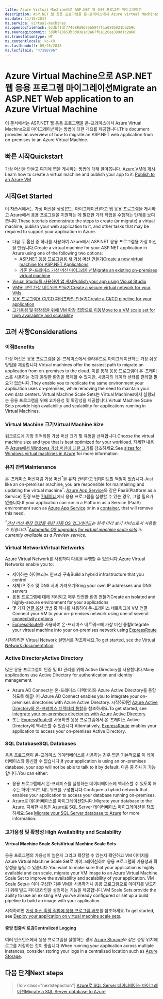 ```yaml
---
title: Azure Virtual Machine으로 ASP.NET 웹 응용 프로그램 마이그레이션
description: ASP.NET 웹 응용 프로그램을 온-프레미스에서 Azure Virtual Machine으로 마이그레이션하는 방법에 대해 알아봅니다.
ms.date: 11/15/2017
ms.service: virtual-machines
ms.openlocfilehash: b33bffdf774688d9d7eb5947f1a080b021ba259c
ms.sourcegitcommit: 5d9b713653b3d03e1d0a67f6e126ee399d1c2a60
ms.translationtype: HT
ms.contentlocale: ko-KR
ms.lasthandoff: 09/26/2018
ms.locfileid: "47190706"
---
```

# <a name="migrate-an-aspnet-web-application-to-an-azure-virtual-machine"></a><span data-ttu-id="847a3-103">Azure Virtual Machine으로 ASP.NET 웹 응용 프로그램 마이그레이션</span><span class="sxs-lookup"><span data-stu-id="847a3-103">Migrate an ASP.NET Web application to an Azure Virtual Machine</span></span>

<span data-ttu-id="847a3-104">이 문서에서는 ASP.NET 웹 응용 프로그램을 온-프레미스에서 Azure Virtual Machine으로 마이그레이션하는 방법에 대한 개요를 제공합니다.</span><span class="sxs-lookup"><span data-stu-id="847a3-104">This document provides an overview of how to migrate an ASP.NET web application from on-premises to an Azure Virtual Machine.</span></span>

## <a name="quickstart"></a><span data-ttu-id="847a3-105">빠른 시작</span><span class="sxs-lookup"><span data-stu-id="847a3-105">Quickstart</span></span>

<span data-ttu-id="847a3-106">가상 머신을 만들고 여기에 앱을 게시하는 방법에 대해 알아봅니다. [Azure VM에 게시](https://tutorials.visualstudio.com/aspnet-vm/intro)</span><span class="sxs-lookup"><span data-stu-id="847a3-106">Learn how to create a virtual machine and publish your app to it: [Publish to an Azure VM](https://tutorials.visualstudio.com/aspnet-vm/intro)</span></span>

## <a name="get-started"></a><span data-ttu-id="847a3-107">시작</span><span class="sxs-lookup"><span data-stu-id="847a3-107">Get Started</span></span>

<span data-ttu-id="847a3-108">이 자습서에서는 가상 머신을 생성(또는 마이그레이션)하고 웹 응용 프로그램을 게시하고 Azure에서 응용 프로그램을 지원하는 데 필요한 기타 작업을 수행하는 단계를 보여줍니다.</span><span class="sxs-lookup"><span data-stu-id="847a3-108">These tutorials demonstrate the steps to create (or migrate) a virtual machine, publish your web application to it, and other tasks that may be required to support your application in Azure.</span></span>

- <span data-ttu-id="847a3-109">다음 두 옵션 중 하나를 사용하여 Azure에서 ASP.NET 응용 프로그램용 가상 머신을 만듭니다.</span><span class="sxs-lookup"><span data-stu-id="847a3-109">Create a virtual machine for your ASP.NET application in Azure using one of the following two options:</span></span>
    - [<span data-ttu-id="847a3-110">ASP.NET 응용 프로그램용 새 가상 머신 만들기</span><span class="sxs-lookup"><span data-stu-id="847a3-110">Create a new virtual machine for ASP.NET Applications</span></span>](https://go.microsoft.com/fwlink/?linkid=863237)
    - [<span data-ttu-id="847a3-111">기존 온-프레미스 가상 머신 마이그레이션</span><span class="sxs-lookup"><span data-stu-id="847a3-111">Migrate an existing on-premises virtual machine</span></span>](https://docs.microsoft.com/azure/site-recovery/tutorial-migrate-on-premises-to-azure)
- [<span data-ttu-id="847a3-112">Visual Studio를 사용하여 앱 게시</span><span class="sxs-lookup"><span data-stu-id="847a3-112">Publish your app using Visual Studio</span></span>](https://go.microsoft.com/fwlink/?linkid=863240)
- [<span data-ttu-id="847a3-113">VM용 보안 가상 네트워크 만들기</span><span class="sxs-lookup"><span data-stu-id="847a3-113">Create a secure virtual network for your VMs</span></span>](https://docs.microsoft.com/azure/virtual-network/virtual-network-get-started-vnet-subnet)
- [<span data-ttu-id="847a3-114">응용 프로그램용 CI/CD 파이프라인 만들기</span><span class="sxs-lookup"><span data-stu-id="847a3-114">Create a CI/CD pipeline for your application</span></span>](https://docs.microsoft.com/vsts/build-release/apps/cd/deploy-webdeploy-iis-deploygroups)
- [<span data-ttu-id="847a3-115">고가용성 및 확장성을 위해 VM 확장 집합으로 이동</span><span class="sxs-lookup"><span data-stu-id="847a3-115">Move to a VM scale set for high availability and scalability</span></span>](https://docs.microsoft.com/azure/virtual-machine-scale-sets/virtual-machine-scale-sets-deploy-app)

## <a name="considerations"></a><span data-ttu-id="847a3-116">고려 사항</span><span class="sxs-lookup"><span data-stu-id="847a3-116">Considerations</span></span>

### <a name="benefits"></a><span data-ttu-id="847a3-117">이점</span><span class="sxs-lookup"><span data-stu-id="847a3-117">Benefits</span></span>

<span data-ttu-id="847a3-118">가상 머신은 응용 프로그램을 온-프레미스에서 클라우드로 마이그레이션하는 가장 쉬운 방법을 제공합니다.</span><span class="sxs-lookup"><span data-stu-id="847a3-118">Virtual machines offer the easiest path to migrate an application from on-premises to the cloud.</span></span>  <span data-ttu-id="847a3-119">이를 통해 응용 프로그램이 온-프레미스를 사용하는 것과 동일한 환경을 복제할 수 있지만, 사용자의 데이터 센터를 관리할 필요가 없습니다.</span><span class="sxs-lookup"><span data-stu-id="847a3-119">They enable you to replicate the same environment your application uses on-premises, while removing the need to maintain your own data centers.</span></span>  <span data-ttu-id="847a3-120">Virtual Machine Scale Sets는 Virtual Machines에서 실행되는 응용 프로그램을 위해 고가용성 및 확장성을 제공합니다.</span><span class="sxs-lookup"><span data-stu-id="847a3-120">Virtual Machine Scale Sets provide high availability and scalability for applications running in Virtual Machines.</span></span>

### <a name="virtual-machine-size"></a><span data-ttu-id="847a3-121">Virtual Machine 크기</span><span class="sxs-lookup"><span data-stu-id="847a3-121">Virtual Machine Size</span></span>

<span data-ttu-id="847a3-122">워크로드에 가장 최적화된 가상 머신 크기 및 유형을 선택합니다.</span><span class="sxs-lookup"><span data-stu-id="847a3-122">Choose the virtual machine size and type that is best optimized for your workload.</span></span>  <span data-ttu-id="847a3-123">자세한 내용은 [Azure에서 Windows 가상 머신에 대한 크기](https://docs.microsoft.com/azure/virtual-machines/windows/sizes)를 참조하세요.</span><span class="sxs-lookup"><span data-stu-id="847a3-123">See [sizes for Windows virtual machines in Azure](https://docs.microsoft.com/azure/virtual-machines/windows/sizes) for more information.</span></span>

### <a name="maintenance"></a><span data-ttu-id="847a3-124">유지 관리</span><span class="sxs-lookup"><span data-stu-id="847a3-124">Maintenance</span></span>

<span data-ttu-id="847a3-125">온-프레미스 머신처럼 가상 머신<sup>&#42;</sup>을 유지 관리하고 업데이트할 책임이 있습니다.</span><span class="sxs-lookup"><span data-stu-id="847a3-125">Just like an on-premises machine, you are responsible for maintaining and updating the virtual machine<sup>&#42;</sup>.</span></span>  <span data-ttu-id="847a3-126">[Azure App Service](https://docs.microsoft.com/azure/app-service/)와 같은 PaaS(Platform as a Service) 환경 또는 [컨테이너](https://docs.microsoft.com/azure/app-service/containers/)에서 응용 프로그램을 실행할 수 있는 경우, 그럴 필요가 없습니다.</span><span class="sxs-lookup"><span data-stu-id="847a3-126">If your application can run in a Platform as a Service (PaaS) environment such as [Azure App Service](https://docs.microsoft.com/azure/app-service/) or in a [container](https://docs.microsoft.com/azure/app-service/containers/), that will remove this need.</span></span>

<span data-ttu-id="847a3-127">*<sup>&#42;</sup>[가상 머신 확장 집합을 위한 자동 OS 업그레이드](https://docs.microsoft.com/azure/virtual-machine-scale-sets/virtual-machine-scale-sets-automatic-upgrade)는 현재 미리 보기 서비스로서 사용할 수 있습니다.*</span><span class="sxs-lookup"><span data-stu-id="847a3-127">*<sup>&#42;</sup>[Automatic OS upgrades for virtual machine scale sets](https://docs.microsoft.com/azure/virtual-machine-scale-sets/virtual-machine-scale-sets-automatic-upgrade) is currently available as a Preview service.*</span></span>

### <a name="virtual-networks"></a><span data-ttu-id="847a3-128">Virtual Network</span><span class="sxs-lookup"><span data-stu-id="847a3-128">Virtual Networks</span></span>

<span data-ttu-id="847a3-129">Azure Virtual Network를 사용하여 다음을 수행할 수 있습니다.</span><span class="sxs-lookup"><span data-stu-id="847a3-129">Azure Virtual Networks enable you to:</span></span>
- <span data-ttu-id="847a3-130">제어하는 하이브리드 인프라 구축</span><span class="sxs-lookup"><span data-stu-id="847a3-130">Build a hybrid infrastructure that you control</span></span>
- <span data-ttu-id="847a3-131">자체 IP 주소 및 DNS 서버 가져오기</span><span class="sxs-lookup"><span data-stu-id="847a3-131">Bring your own IP addresses and DNS servers</span></span>
- <span data-ttu-id="847a3-132">응용 프로그램에 대해 격리되고 매우 안전한 환경 만들기</span><span class="sxs-lookup"><span data-stu-id="847a3-132">Create an isolated and highly-secure environment for your applications</span></span>
- <span data-ttu-id="847a3-133">몇 가지 [연결 옵션](https://docs.microsoft.com/azure/vpn-gateway/vpn-gateway-about-vpngateways#s2smulti) 방법 중 하나를 사용하여 온-프레미스 네트워크에 VM 연결</span><span class="sxs-lookup"><span data-stu-id="847a3-133">Connect your VM to your on-premises network using one of several [connectivity options](https://docs.microsoft.com/azure/vpn-gateway/vpn-gateway-about-vpngateways#s2smulti)</span></span>
- <span data-ttu-id="847a3-134">[ExpressRoute](https://azure.microsoft.com/services/expressroute/)를 사용하여 온-프레미스 네트워크에 가상 머신 통합</span><span class="sxs-lookup"><span data-stu-id="847a3-134">Integrate your virtual machine into your on-premises network using [ExpressRoute](https://azure.microsoft.com/services/expressroute/)</span></span>

<span data-ttu-id="847a3-135">시작하려면 [Virtual Network 설명서](https://docs.microsoft.com/azure/virtual-network/)를 참조하세요.</span><span class="sxs-lookup"><span data-stu-id="847a3-135">To get started, see the [Virtual Network documentation](https://docs.microsoft.com/azure/virtual-network/)</span></span>

### <a name="active-directory"></a><span data-ttu-id="847a3-136">Active Directory</span><span class="sxs-lookup"><span data-stu-id="847a3-136">Active Directory</span></span>
<span data-ttu-id="847a3-137">많은 응용 프로그램이 인증 및 ID 관리를 위해 Active Directory를 사용합니다.</span><span class="sxs-lookup"><span data-stu-id="847a3-137">Many applications use Active Directory for authentication and identity management.</span></span>  
- <span data-ttu-id="847a3-138">Azure AD Connect는 온-프레미스 디렉터리와 Azure Active Directory를 통합하도록 해줍니다.</span><span class="sxs-lookup"><span data-stu-id="847a3-138">Azure AD Connect enables you to integrate your on-premises directories with Azure Active Directory.</span></span>  <span data-ttu-id="847a3-139">시작하려면 [Azure Active Directory와 온-프레미스 디렉터리 통합](https://docs.microsoft.com/azure/active-directory/connect/active-directory-aadconnect)을 참조하세요.</span><span class="sxs-lookup"><span data-stu-id="847a3-139">To get started, see [Integrate your on-premises directories with Azure Active Directory](https://docs.microsoft.com/azure/active-directory/connect/active-directory-aadconnect).</span></span>  
- <span data-ttu-id="847a3-140">또는 [ExpressRoute](https://azure.microsoft.com/services/expressroute/)를 사용하면 응용 프로그램에서 온-프레미스 Active Directory에 액세스할 수 있습니다.</span><span class="sxs-lookup"><span data-stu-id="847a3-140">Alternatively, [ExpressRoute](https://azure.microsoft.com/services/expressroute/) enables your application to access your on-premises Active Directory.</span></span>

### <a name="sql-databases"></a><span data-ttu-id="847a3-141">SQL Database</span><span class="sxs-lookup"><span data-stu-id="847a3-141">SQL Databases</span></span>

<span data-ttu-id="847a3-142">응용 프로그램이 온-프레미스 데이터베이스를 사용하는 경우 앱은 기본적으로 이 데이터베이스와 통신할 수 없습니다.</span><span class="sxs-lookup"><span data-stu-id="847a3-142">If your application is using an on-premises database, your app will not be able to talk to it by default.</span></span> <span data-ttu-id="847a3-143">다음 중 하나가 가능합니다.</span><span class="sxs-lookup"><span data-stu-id="847a3-143">You can either:</span></span>
- <span data-ttu-id="847a3-144">응용 프로그램에서 온-프레미스를 실행하는 데이터베이스에 액세스할 수 있도록 해주는 하이브리드 네트워크를 구성합니다.</span><span class="sxs-lookup"><span data-stu-id="847a3-144">Configure a hybrid network that enables your application to access your database running on-premises.</span></span>  
- <span data-ttu-id="847a3-145">Azure로 데이터베이스를 마이그레이션합니다.</span><span class="sxs-lookup"><span data-stu-id="847a3-145">Migrate your database to the Azure.</span></span>  <span data-ttu-id="847a3-146">자세한 내용은 [Azure로 SQL Server 데이터베이스 마이그레이션](dotnet-howto-migrate-sql.md)을 참조하세요.</span><span class="sxs-lookup"><span data-stu-id="847a3-146">See [Migrate your SQL Server database to Azure](dotnet-howto-migrate-sql.md) for more information.</span></span>

### <a name="high-availability-and-scalability"></a><span data-ttu-id="847a3-147">고가용성 및 확장성 </span><span class="sxs-lookup"><span data-stu-id="847a3-147">High Availability and Scalability</span></span>

#### <a name="virtual-machine-scale-sets"></a><span data-ttu-id="847a3-148">Virtual Machine Scale Sets</span><span class="sxs-lookup"><span data-stu-id="847a3-148">Virtual Machine Scale Sets</span></span>
<span data-ttu-id="847a3-149">응용 프로그램의 가용성이 높은지 그리고 확장할 수 있는지 확인하고 VM 이미지를 Azure Virtual Machine Scale Set로 마이그레이션하여 응용 프로그램의 가용성과 확장성을 높일 수 있습니다.</span><span class="sxs-lookup"><span data-stu-id="847a3-149">You want to make sure that your application is highly available and can scale, migrate your VM image to an Azure Virtual Machine Scale Set to improve the availability and scalability of your application.</span></span>  <span data-ttu-id="847a3-150">VM Scale Sets는 이미 구성한 기존 VM을 사용하거나 응용 프로그램으로 이미지를 빌드하기 위해 빌드 파이프라인을 설정하는 기능을 제공합니다.</span><span class="sxs-lookup"><span data-stu-id="847a3-150">VM Scale Sets provide the ability to use an existing VM you’ve already configured or set up a build pipeline to build an image with your application.</span></span>  

<span data-ttu-id="847a3-151">시작하려면 [가상 머신 확장 집합에 응용 프로그램 배포](https://docs.microsoft.com/azure/virtual-machine-scale-sets/virtual-machine-scale-sets-deploy-app)를 참조하세요.</span><span class="sxs-lookup"><span data-stu-id="847a3-151">To get started, see [Deploy your application on virtual machine scale sets](https://docs.microsoft.com/azure/virtual-machine-scale-sets/virtual-machine-scale-sets-deploy-app).</span></span>

#### <a name="centralized-logging"></a><span data-ttu-id="847a3-152">중앙 집중식 로깅</span><span class="sxs-lookup"><span data-stu-id="847a3-152">Centralized Logging</span></span>
<span data-ttu-id="847a3-153">여러 인스턴스에서 응용 프로그램을 실행하는 경우 [Azure Storage](https://docs.microsoft.com/azure/storage/)와 같은 중앙 위치에 로그를 저장하는 것이 좋습니다.</span><span class="sxs-lookup"><span data-stu-id="847a3-153">When running your application across multiple instances, consider storing your logs in a centralized location such as [Azure Storage](https://docs.microsoft.com/azure/storage/).</span></span>

## <a name="next-steps"></a><span data-ttu-id="847a3-154">다음 단계</span><span class="sxs-lookup"><span data-stu-id="847a3-154">Next steps</span></span>

> [!div class="nextstepaction"]
> [<span data-ttu-id="847a3-155">Azure로 SQL Server 데이터베이스 마이그레이션</span><span class="sxs-lookup"><span data-stu-id="847a3-155">Migrate a SQL Server database to Azure</span></span>](dotnet-howto-migrate-sql.md)